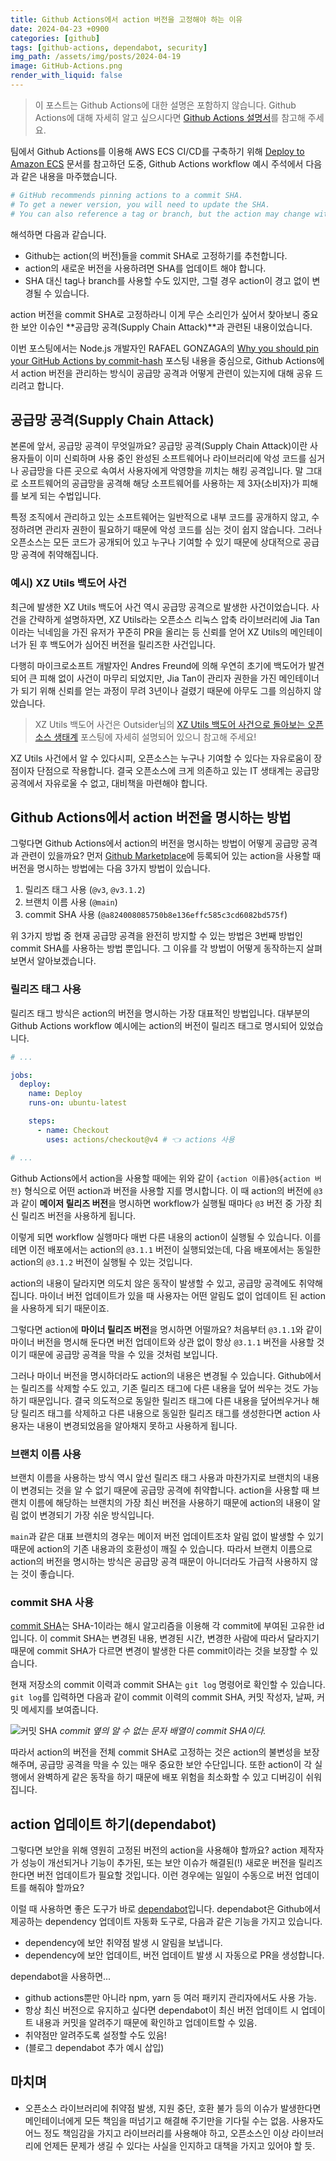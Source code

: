 ```yaml
---
title: Github Actions에서 action 버전을 고정해야 하는 이유
date: 2024-04-23 +0900
categories: [github]
tags: [github-actions, dependabot, security]
img_path: /assets/img/posts/2024-04-19
image: GitHub-Actions.png
render_with_liquid: false
---
```


> 이 포스트는 Github Actions에 대한 설명은 포함하지 않습니다. Github Actions에 대해 자세히 알고 싶으시다면 [Github Actions 설명서](https://docs.github.com/ko/actions)를 참고해 주세요.

팀에서 Github Actions를 이용해 AWS ECS CI/CD를 구축하기 위해 [Deploy to Amazon ECS](https://docs.github.com/en/actions/deployment/deploying-to-your-cloud-provider/deploying-to-amazon-elastic-container-service#creating-the-workflow) 문서를 참고하던 도중, Github Actions workflow 예시 주석에서 다음과 같은 내용을 마주했습니다.

```yaml
# GitHub recommends pinning actions to a commit SHA.
# To get a newer version, you will need to update the SHA.
# You can also reference a tag or branch, but the action may change without warning.
```
해석하면 다음과 같습니다.
- Github는 action(의 버전)들을 commit SHA로 고정하기를 추천합니다.
- action의 새로운 버전을 사용하려면 SHA를 업데이트 해야 합니다.
- SHA 대신 tag나 branch를 사용할 수도 있지만, 그럴 경우 action이 경고 없이 변경될 수 있습니다.

action 버전을 commit SHA로 고정하라니 이게 무슨 소리인가 싶어서 찾아보니 중요한 보안 이슈인 **공급망 공격(Supply Chain Attack)**과 관련된 내용이었습니다.

이번 포스팅에서는 Node.js 개발자인 RAFAEL GONZAGA의 [Why you should pin your GitHub Actions by commit-hash](https://blog.rafaelgss.dev/why-you-should-pin-actions-by-commit-hash) 포스팅 내용을 중심으로, Github Actions에서 action 버전을 관리하는 방식이 공급망 공격과 어떻게 관련이 있는지에 대해 공유 드리려고 합니다.

## 공급망 공격(Supply Chain Attack)
본론에 앞서, 공급망 공격이 무엇일까요? 공급망 공격(Supply Chain Attack)이란 사용자들이 이미 신뢰하며 사용 중인 완성된 소프트웨어나 라이브러리에 악성 코드를 심거나 공급망을 다른 곳으로 속여서 사용자에게 악영향을 끼치는 해킹 공격입니다. 말 그대로 소프트웨어의 공급망을 공격해 해당 소프트웨어를 사용하는 제 3자(소비자)가 피해를 보게 되는 수법입니다.

특정 조직에서 관리하고 있는 소프트웨어는 일반적으로 내부 코드를 공개하지 않고, 수정하려면 관리자 권한이 필요하기 때문에 악성 코드를 심는 것이 쉽지 않습니다. 그러나 오픈소스는 모든 코드가 공개되어 있고 누구나 기여할 수 있기 때문에 상대적으로 공급망 공격에 취약해집니다.

### 예시) XZ Utils 백도어 사건
최근에 발생한 XZ Utils 백도어 사건 역시 공급망 공격으로 발생한 사건이었습니다. 사건을 간략하게 설명하자면, XZ Utils라는 오픈소스 리눅스 압축 라이브러리에 Jia Tan이라는 닉네임을 가진 유저가 꾸준히 PR을 올리는 등 신뢰를 얻어 XZ Utils의 메인테이너가 된 후 백도어가 심어진 버전을 릴리즈한 사건입니다.

다행히 마이크로소프트 개발자인 Andres Freund에 의해 우연히 초기에 백도어가 발견되어 큰 피해 없이 사건이 마무리 되었지만, Jia Tan이 관리자 권한을 가진 메인테이너가 되기 위해 신뢰를 얻는 과정이 무려 3년이나 걸렸기 때문에 아무도 그를 의심하지 않았습니다.

> XZ Utils 백도어 사건은 Outsider님의 [XZ Utils 백도어 사건으로 돌아보는 오픈소스 생태계](https://blog.outsider.ne.kr/1714) 포스팅에 자세히 설명되어 있으니 참고해 주세요!

XZ Utils 사건에서 알 수 있다시피, 오픈소스는 누구나 기여할 수 있다는 자유로움이 장점이자 단점으로 작용합니다. 결국 오픈소스에 크게 의존하고 있는 IT 생태계는 공급망 공격에서 자유로울 수 없고, 대비책을 마련해야 합니다.

## Github Actions에서 action 버전을 명시하는 방법
그렇다면 Github Actions에서 action의 버전을 명시하는 방법이 어떻게 공급망 공격과 관련이 있을까요? 먼저 [Github Marketplace](https://github.com/marketplace?type=actions)에 등록되어 있는 action을 사용할 때 버전을 명시하는 방법에는 다음 3가지 방법이 있습니다.
1. 릴리즈 태그 사용 (`@v3`, `@v3.1.2`)
2. 브랜치 이름 사용 (`@main`)
3. commit SHA 사용 (`@a824008085750b8e136effc585c3cd6082bd575f`)

위 3가지 방법 중 현재 공급망 공격을 완전히 방지할 수 있는 방법은 3번째 방법인 commit SHA를 사용하는 방법 뿐입니다. 그 이유를 각 방법이 어떻게 동작하는지 살펴보면서 알아보겠습니다.

### 릴리즈 태그 사용
릴리즈 태그 방식은 action의 버전을 명시하는 가장 대표적인 방법입니다. 대부분의 Github Actions workflow 예시에는 action의 버전이 릴리즈 태그로 명시되어 있었습니다.

```yaml
# ...

jobs:
  deploy:
    name: Deploy
    runs-on: ubuntu-latest

    steps:
      - name: Checkout
        uses: actions/checkout@v4 # 👈 actions 사용

# ...
```

Github Actions에서 action을 사용할 때에는 위와 같이 `{action 이름}@${action 버전}` 형식으로 어떤 action과 버전을 사용할 지를 명시합니다. 이 때 action의 버전에 `@3`과 같이 **메이저 릴리즈 버전**을 명시하면 workflow가 실행될 때마다  `@3` 버전 중 가장 최신 릴리즈 버전을 사용하게 됩니다.

이렇게 되면 workflow 실행마다 매번 다른 내용의 action이 실행될 수 있습니다. 이를테면 이전 배포에서는 action의 `@3.1.1` 버전이 실행되었는데, 다음 배포에서는 동일한 action의 `@3.1.2` 버전이 실행될 수 있는 것입니다.

action의 내용이 달라지면 의도치 않은 동작이 발생할 수 있고, 공급망 공격에도 취약해집니다. 마이너 버전 업데이트가 있을 때 사용자는 어떤 알림도 없이 업데이트 된 action을 사용하게 되기 때문이죠.

그렇다면 action에 **마이너 릴리즈 버전**을 명시하면 어떨까요? 처음부터 `@3.1.1`와 같이 마이너 버전을 명시해 둔다면 버전 업데이트와 상관 없이 항상 `@3.1.1` 버전을 사용할 것이기 때문에 공급망 공격을 막을 수 있을 것처럼 보입니다.

그러나 마이너 버전을 명시하더라도 action의 내용은 변경될 수 있습니다. Github에서는 릴리즈를 삭제할 수도 있고, 기존 릴리즈 태그에 다른 내용을 덮어 씌우는 것도 가능하기 때문입니다. 결국 의도적으로 동일한 릴리즈 태그에 다른 내용을 덮어씌우거나 해당 릴리즈 태그를 삭제하고 다른 내용으로 동일한 릴리즈 태그를 생성한다면 action 사용자는 내용이 변경되었음을 알아채지 못하고 사용하게 됩니다.

### 브랜치 이름 사용
브랜치 이름을 사용하는 방식 역시 앞선 릴리즈 태그 사용과 마찬가지로 브랜치의 내용이 변경되는 것을 알 수 없기 때문에 공급망 공격에 취약합니다. action을 사용할 때 브랜치 이름에 해당하는 브랜치의 가장 최신 버전을 사용하기 때문에 action의 내용이 알림 없이 변경되기 가장 쉬운 방식입니다.

`main`과 같은 대표 브랜치의 경우는 메이저 버전 업데이트조차 알림 없이 발생할 수 있기 때문에 action의 기존 내용과의 호환성이 깨질 수 있습니다. 따라서 브랜치 이름으로 action의 버전을 명시하는 방식은 공급망 공격 때문이 아니더라도 가급적 사용하지 않는 것이 좋습니다.

### commit SHA 사용
[commit SHA](https://docs.github.com/en/pull-requests/committing-changes-to-your-project/creating-and-editing-commits/about-commits#about-commits)는 SHA-1이라는 해시 알고리즘을 이용해 각 commit에 부여된 고유한 id입니다. 이 commit SHA는 변경된 내용, 변경된 시간, 변경한 사람에 따라서 달라지기 때문에 commit SHA가 다르면 변경이 발생한 다른 commit이라는 것을 보장할 수 있습니다.

현재 저장소의 commit 이력과 commit SHA는 `git log` 명령어로 확인할 수 있습니다. `git log`를 입력하면 다음과 같이 commit 이력의 commit SHA, 커밋 작성자, 날짜, 커밋 메세지를 보여줍니다.

![커밋 SHA](commit-sha.png)
_commit 옆의 알 수 없는 문자 배열이 commit SHA이다._

따라서 action의 버전을 전체 commit SHA로 고정하는 것은 action의 불변성을 보장해주며, 공급망 공격을 막을 수 있는 매우 중요한 보안 수단입니다. 또한 action이 각 실행에서 완벽하게 같은 동작을 하기 때문에 배포 위험을 최소화할 수 있고 디버깅이 쉬워집니다.

## action 업데이트 하기(dependabot)
그렇다면 보안을 위해 영원히 고정된 버전의 action을 사용해야 할까요? action 제작자가 성능이 개선되거나 기능이 추가된, 또는 보안 이슈가 해결된(!) 새로운 버전을 릴리즈 한다면 버전 업데이트가 필요할 것입니다. 이런 경우에는 일일이 수동으로 버전 업데이트를 해줘야 할까요?

이럴 때 사용하면 좋은 도구가 바로 [dependabot](https://docs.github.com/en/code-security/getting-started/dependabot-quickstart-guide)입니다. dependabot은 Github에서 제공하는 dependency 업데이트 자동화 도구로, 다음과 같은 기능을 가지고 있습니다.
- dependency에 보안 취약점 발생 시 알림을 보냅니다.
- dependency에 보안 업데이트, 버전 업데이트 발생 시 자동으로 PR을 생성합니다.

dependabot을 사용하면...
- github actions뿐만 아니라 npm, yarn 등 여러 패키지 관리자에서도 사용 가능.
- 항상 최신 버전으로 유지하고 싶다면 dependabot이 최신 버전 업데이트 시 업데이트 내용과 커밋을 알려주기 때문에 확인하고 업데이트할 수 있음.
- 취약점만 알려주도록 설정할 수도 있음!
- (블로그 dependabot 추가 예시 삽입)

## 마치며

- 오픈소스 라이브러리에 취약점 발생, 지원 중단, 호환 불가 등의 이슈가 발생한다면 메인테이너에게 모든 책임을 떠넘기고 해결해 주기만을 기다릴 수는 없음. 사용자도 어느 정도 책임감을 가지고 라이브러리를 사용해야 하고, 오픈소스인 이상 라이브러리에 언제든 문제가 생길 수 있다는 사실을 인지하고 대책을 가지고 있어야 할 듯.